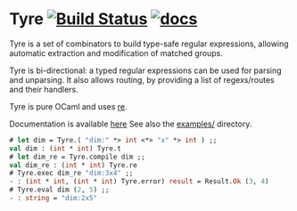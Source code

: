 # Tyre [![Build Status](https://travis-ci.org/Drup/tyre.svg?branch=master)](https://travis-ci.org/Drup/tyre) [![docs](https://img.shields.io/badge/doc-online-blue.svg)][doc]

Tyre is a set of combinators to build type-safe regular expressions, allowing automatic extraction and modification of matched groups.

Tyre is bi-directional: a typed regular expressions can be used for parsing and unparsing. It also allows routing, by providing a list of regexs/routes and their handlers.

Tyre is pure OCaml and uses [re][].

Documentation is available [here][doc] See also the [examples/](examples/) directory.

[re]: https://github.com/ocaml/ocaml-re
[doc]: https://drup.github.io/tyre/dev/Tyre.html

```ocaml
# let dim = Tyre.( "dim:" *> int <*> "x" *> int ) ;;
val dim : (int * int) Tyre.t
# let dim_re = Tyre.compile dim ;;
val dim_re : (int * int) Tyre.re
# Tyre.exec dim_re "dim:3x4" ;;
- : (int * int, (int * int) Tyre.error) result = Result.Ok (3, 4)
# Tyre.eval dim (2, 5) ;;
- : string = "dim:2x5"
```
